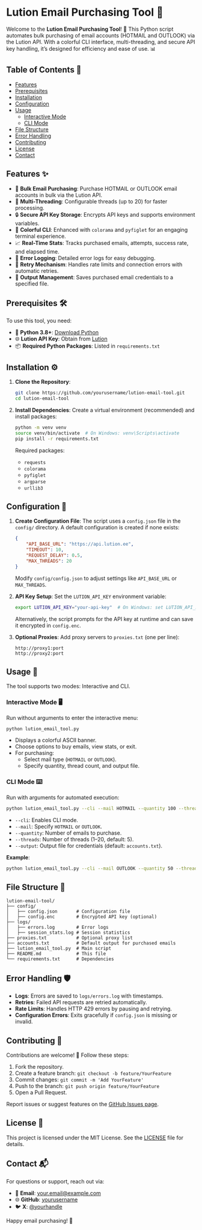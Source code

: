 # Lution Email Purchasing Tool 📧

Welcome to the **Lution Email Purchasing Tool**! 🚀 This Python script automates bulk purchasing of email accounts (HOTMAIL and OUTLOOK) via the Lution API. With a colorful CLI interface, multi-threading, and secure API key handling, it’s designed for efficiency and ease of use. 📊

## Table of Contents 📑
- [Features](#features-✨)
- [Prerequisites](#prerequisites-🛠️)
- [Installation](#installation-⚙️)
- [Configuration](#configuration-🔧)
- [Usage](#usage-🚀)
  - [Interactive Mode](#interactive-mode-🖥️)
  - [CLI Mode](#cli-mode-⌨️)
- [File Structure](#file-structure-📂)
- [Error Handling](#error-handling-🛡️)
- [Contributing](#contributing-🤝)
- [License](#license-📜)
- [Contact](#contact-📬)

## Features ✨
- 🛒 **Bulk Email Purchasing**: Purchase HOTMAIL or OUTLOOK email accounts in bulk via the Lution API.
- 🧵 **Multi-Threading**: Configurable threads (up to 20) for faster processing.
- 🔒 **Secure API Key Storage**: Encrypts API keys and supports environment variables.
- 🎨 **Colorful CLI**: Enhanced with `colorama` and `pyfiglet` for an engaging terminal experience.
- 📈 **Real-Time Stats**: Tracks purchased emails, attempts, success rate, and elapsed time.
- 📝 **Error Logging**: Detailed error logs for easy debugging.
- 🔄 **Retry Mechanism**: Handles rate limits and connection errors with automatic retries.
- 📄 **Output Management**: Saves purchased email credentials to a specified file.

## Prerequisites 🛠️
To use this tool, you need:
- 🐍 **Python 3.8+**: [Download Python](https://www.python.org/downloads/)
- 🌐 **Lution API Key**: Obtain from [Lution](https://lution.ee)
- 📦 **Required Python Packages**: Listed in `requirements.txt`

## Installation ⚙️
1. **Clone the Repository**:
   ```bash
   git clone https://github.com/yourusername/lution-email-tool.git
   cd lution-email-tool
   ```

2. **Install Dependencies**:
   Create a virtual environment (recommended) and install packages:
   ```bash
   python -m venv venv
   source venv/bin/activate  # On Windows: venv\Scripts\activate
   pip install -r requirements.txt
   ```

   Required packages:
   - `requests`
   - `colorama`
   - `pyfiglet`
   - `argparse`
   - `urllib3`

## Configuration 🔧
1. **Create Configuration File**:
   The script uses a `config.json` file in the `config/` directory. A default configuration is created if none exists:
   ```json
   {
       "API_BASE_URL": "https://api.lution.ee",
       "TIMEOUT": 10,
       "REQUEST_DELAY": 0.5,
       "MAX_THREADS": 20
   }
   ```
   Modify `config/config.json` to adjust settings like `API_BASE_URL` or `MAX_THREADS`.

2. **API Key Setup**:
   Set the `LUTION_API_KEY` environment variable:
   ```bash
   export LUTION_API_KEY="your-api-key"  # On Windows: set LUTION_API_KEY=your-api-key
   ```
   Alternatively, the script prompts for the API key at runtime and can save it encrypted in `config.enc`.

3. **Optional Proxies**:
   Add proxy servers to `proxies.txt` (one per line):
   ```
   http://proxy1:port
   http://proxy2:port
   ```

## Usage 🚀
The tool supports two modes: Interactive and CLI.

### Interactive Mode 🖥️
Run without arguments to enter the interactive menu:
```bash
python lution_email_tool.py
```
- Displays a colorful ASCII banner.
- Choose options to buy emails, view stats, or exit.
- For purchasing:
  - Select mail type (`HOTMAIL` or `OUTLOOK`).
  - Specify quantity, thread count, and output file.

### CLI Mode ⌨️
Run with arguments for automated execution:
```bash
python lution_email_tool.py --cli --mail HOTMAIL --quantity 100 --threads 10 --output accounts.txt
```
- `--cli`: Enables CLI mode.
- `--mail`: Specify `HOTMAIL` or `OUTLOOK`.
- `--quantity`: Number of emails to purchase.
- `--threads`: Number of threads (1–20, default: 5).
- `--output`: Output file for credentials (default: `accounts.txt`).

**Example**:
```bash
python lution_email_tool.py --cli --mail OUTLOOK --quantity 50 --threads 5 --output outlook_accounts.txt
```

## File Structure 📂
```
lution-email-tool/
├── config/
│   ├── config.json       # Configuration file
│   ├── config.enc        # Encrypted API key (optional)
├── logs/
│   ├── errors.log        # Error logs
│   ├── session_stats.log # Session statistics
├── proxies.txt           # Optional proxy list
├── accounts.txt          # Default output for purchased emails
├── lution_email_tool.py  # Main script
├── README.md             # This file
└── requirements.txt      # Dependencies
```

## Error Handling 🛡️
- **Logs**: Errors are saved to `logs/errors.log` with timestamps.
- **Retries**: Failed API requests are retried automatically.
- **Rate Limits**: Handles HTTP 429 errors by pausing and retrying.
- **Configuration Errors**: Exits gracefully if `config.json` is missing or invalid.

## Contributing 🤝
Contributions are welcome! 🙌 Follow these steps:
1. Fork the repository.
2. Create a feature branch: `git checkout -b feature/YourFeature`
3. Commit changes: `git commit -m 'Add YourFeature'`
4. Push to the branch: `git push origin feature/YourFeature`
5. Open a Pull Request.

Report issues or suggest features on the [GitHub Issues page](https://github.com/yourusername/lution-email-tool/issues).

## License 📜
This project is licensed under the MIT License. See the [LICENSE](LICENSE) file for details.

## Contact 📬
For questions or support, reach out via:
- 📧 **Email**: your.email@example.com
- 🌐 **GitHub**: [yourusername](https://github.com/yourusername)
- 🐦 **X**: [@yourhandle](https://x.com/yourhandle)

Happy email purchasing! 🎉